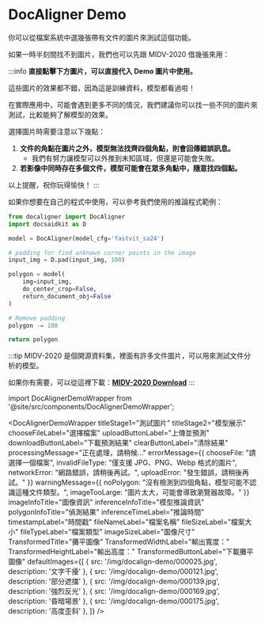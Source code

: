 # DocAligner Demo

你可以從檔案系統中選幾張帶有文件的圖片來測試這個功能。

如果一時半刻間找不到圖片，我們也可以先跟 MIDV-2020 借幾張來用：

:::info
**直接點擊下方圖片，可以直接代入 Demo 圖片中使用。**

這些圖片的效果都不錯，因為這是訓練資料，模型都看過啦！

在實際應用中，可能會遇到更多不同的情況，我們建議你可以找一些不同的圖片來測試，比較能夠了解模型的效果。

選擇圖片時需要注意以下幾點：

1. **文件的角點在圖片之外，模型無法找齊四個角點，則會回傳錯誤訊息。**
   - 我們有努力讓模型可以外推到未知區域，但還是可能會失敗。
2. **若影像中同時存在多個文件，模型可能會在眾多角點中，隨意找四個點。**

以上提醒，祝你玩得愉快！
:::

如果你想要在自己的程式中使用，可以參考我們使用的推論程式範例：

```python title='python demo code'
from docaligner import DocAligner
import docsaidkit as D

model = DocAligner(model_cfg='fastvit_sa24')

# padding for find unknown corner points in the image
input_img = D.pad(input_img, 100)

polygon = model(
    img=input_img,
    do_center_crop=False,
    return_document_obj=False
)

# Remove padding
polygon -= 100

return polygon
```

:::tip
MIDV-2020 是個開源資料集，裡面有許多文件圖片，可以用來測試文件分析的模型。

如果你有需要，可以從這裡下載：[**MIDV-2020 Download**](http://l3i-share.univ-lr.fr/MIDV2020/midv2020.html)
:::

import DocAlignerDemoWrapper from '@site/src/components/DocAlignerDemoWrapper';

<DocAlignerDemoWrapper
titleStage1="測試圖片"
titleStage2="模型展示"
chooseFileLabel="選擇檔案"
uploadButtonLabel="上傳並預測"
downloadButtonLabel="下載預測結果"
clearButtonLabel="清除結果"
processingMessage="正在處理，請稍候..."
errorMessage={{
    chooseFile: "請選擇一個檔案",
    invalidFileType: "僅支援 JPG、PNG、Webp 格式的圖片",
    networkError: "網路錯誤，請稍後再試。",
    uploadError: "發生錯誤，請稍後再試。"
  }}
warningMessage={{
    noPolygon: "沒有檢測到四個角點，模型可能不認識這種文件類型。",
    imageTooLarge: "圖片太大，可能會導致瀏覽器故障。"
  }}
imageInfoTitle="圖像資訊"
inferenceInfoTitle="模型推論資訊"
polygonInfoTitle="偵測結果"
inferenceTimeLabel="推論時間"
timestampLabel="時間戳"
fileNameLabel="檔案名稱"
fileSizeLabel="檔案大小"
fileTypeLabel="檔案類型"
imageSizeLabel="圖像尺寸"
TransformedTitle="攤平圖像"
TransformedWidthLabel="輸出寬度："
TransformedHeightLabel="輸出高度："
TransformedButtonLabel="下載攤平圖像"
defaultImages={[
{ src: '/img/docalign-demo/000025.jpg', description: '文字干擾' },
{ src: '/img/docalign-demo/000121.jpg', description: '部分遮擋' },
{ src: '/img/docalign-demo/000139.jpg', description: '強烈反光' },
{ src: '/img/docalign-demo/000169.jpg', description: '昏暗場景' },
{ src: '/img/docalign-demo/000175.jpg', description: '高度歪斜' },
]}
/>
